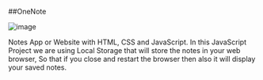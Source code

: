 ##OneNote

![image](https://github.com/archanaprabhat/Notes-App/assets/53783585/0bbe7258-84e8-4dce-bfb1-d2d9f4942a00)

 Notes App or Website with HTML, CSS and JavaScript. 
In this JavaScript Project we are using Local Storage  that will store the notes in your web browser, So that if you close and restart the browser then also it will display your saved notes.
